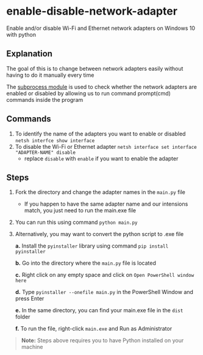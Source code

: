 # enable-disable-network-adapter
 Enable and/or disable Wi-Fi and Ethernet network adapters on Windows 10 with python

## Explanation
The goal of this is to change between network adapters easily without having to
do it manually every time

The [subprocess module](https://docs.python.org/3/library/subprocess.html) is used
to check whether the network adapters are enabled or disabled by allowing us to run
command prompt(cmd) commands inside the program

## Commands
1. To identify the name of the adapters you want to enable or disabled
    `netsh interfce show interface`
2. To disable the Wi-Fi or Ethernet adapter
    `netsh interface set interface "ADAPTER-NAME" disable`
    - replace `disable` with `enable` if you want to enable the adapter


## Steps
1. Fork the directory and change the adapter names in the `main.py` file
    - If you happen to have the same adapter name and our intensions match,
        you just need to run the main.exe file
2. You can run this using command `python main.py`
3. Alternatively, you may want to convert the python script to .exe file

    **a.** Install the `pyinstaller` library using command `pip install pyinstaller`

    **b.** Go into the directory where the `main.py` file is located

    **c.** Right click on any empty space and click on `Open PowerShell window here`

    **d.** Type `pyinstaller --onefile main.py` in the PowerShell Window and press Enter

    **e.** In the same directory, you can find your main.exe file in the `dist` folder

    **f.** To run the file, right-click `main.exe` and Run as Administrator



  > **Note:** Steps above requires you to have Python installed on your machine

